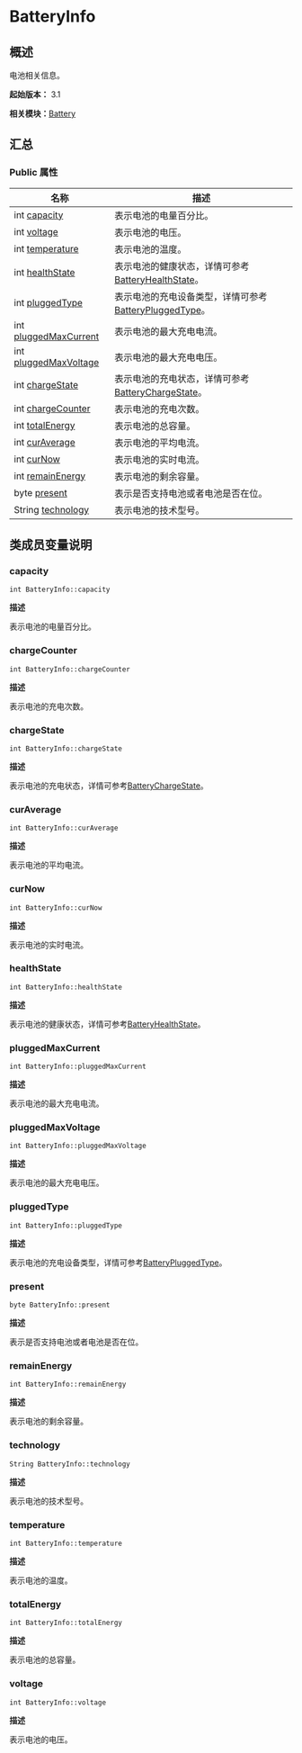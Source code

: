 # BatteryInfo


## 概述

电池相关信息。

**起始版本：** 3.1

**相关模块：**[Battery](battery_v11.md)


## 汇总


### Public 属性

| 名称 | 描述 | 
| -------- | -------- |
| int [capacity](#capacity) | 表示电池的电量百分比。  | 
| int [voltage](#voltage) | 表示电池的电压。  | 
| int [temperature](#temperature) | 表示电池的温度。  | 
| int [healthState](#healthstate) | 表示电池的健康状态，详情可参考[BatteryHealthState](battery_v11.md#batteryhealthstate)。  | 
| int [pluggedType](#pluggedtype) | 表示电池的充电设备类型，详情可参考[BatteryPluggedType](battery_v11.md#batterypluggedtype)。  | 
| int [pluggedMaxCurrent](#pluggedmaxcurrent) | 表示电池的最大充电电流。  | 
| int [pluggedMaxVoltage](#pluggedmaxvoltage) | 表示电池的最大充电电压。  | 
| int [chargeState](#chargestate) | 表示电池的充电状态，详情可参考[BatteryChargeState](battery_v11.md#batterychargestate)。  | 
| int [chargeCounter](#chargecounter) | 表示电池的充电次数。  | 
| int [totalEnergy](#totalenergy) | 表示电池的总容量。  | 
| int [curAverage](#curaverage) | 表示电池的平均电流。  | 
| int [curNow](#curnow) | 表示电池的实时电流。  | 
| int [remainEnergy](#remainenergy) | 表示电池的剩余容量。  | 
| byte [present](#present) | 表示是否支持电池或者电池是否在位。  | 
| String [technology](#technology) | 表示电池的技术型号。  | 


## 类成员变量说明


### capacity

```
int BatteryInfo::capacity
```
**描述**

表示电池的电量百分比。


### chargeCounter

```
int BatteryInfo::chargeCounter
```
**描述**

表示电池的充电次数。


### chargeState

```
int BatteryInfo::chargeState
```
**描述**

表示电池的充电状态，详情可参考[BatteryChargeState](battery_v11.md#batterychargestate)。


### curAverage

```
int BatteryInfo::curAverage
```
**描述**

表示电池的平均电流。


### curNow

```
int BatteryInfo::curNow
```
**描述**

表示电池的实时电流。


### healthState

```
int BatteryInfo::healthState
```
**描述**

表示电池的健康状态，详情可参考[BatteryHealthState](battery_v11.md#batteryhealthstate)。


### pluggedMaxCurrent

```
int BatteryInfo::pluggedMaxCurrent
```
**描述**

表示电池的最大充电电流。


### pluggedMaxVoltage

```
int BatteryInfo::pluggedMaxVoltage
```
**描述**

表示电池的最大充电电压。


### pluggedType

```
int BatteryInfo::pluggedType
```
**描述**

表示电池的充电设备类型，详情可参考[BatteryPluggedType](battery_v11.md#batterypluggedtype)。


### present

```
byte BatteryInfo::present
```
**描述**

表示是否支持电池或者电池是否在位。


### remainEnergy

```
int BatteryInfo::remainEnergy
```
**描述**

表示电池的剩余容量。


### technology

```
String BatteryInfo::technology
```
**描述**

表示电池的技术型号。


### temperature

```
int BatteryInfo::temperature
```
**描述**

表示电池的温度。


### totalEnergy

```
int BatteryInfo::totalEnergy
```
**描述**

表示电池的总容量。


### voltage

```
int BatteryInfo::voltage
```
**描述**

表示电池的电压。
